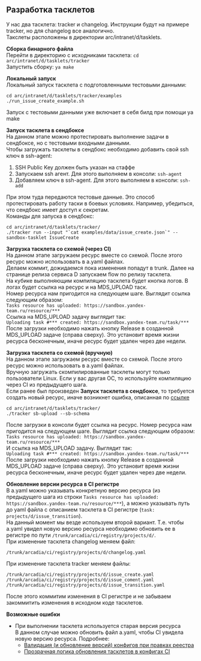 ## Разработка тасклетов

У нас два тасклета: tracker и changelog. Инструкции будут на примере tracker, но для changelog все аналогично.  
Такслеты расположены в директории arc/intranet/d/tasklets.  

**Сборка бинарного файла**  
Перейти в директорию с исходниками тасклета: ```cd arc/intranet/d/tasklets/tracker```  
Запустить сборку: ```ya make```  

**Локальный запуск**  
Локальный запуск тасклета с подготовленными тестовыми данными:  
```
cd arc/intranet/d/tasklets/tracker/examples
./run_issue_create_example.sh
```
Запуск с тестовыми данными уже включает в себя билд при помощи ya make  

**Запуск тасклета в сендбоксе**  
На данном этапе можно протестировать выполнение задачи в сендбоксе, но с тестовыми входными данными.  
Чтобы загружать тасклеты в сендбокс необходимо добавить свой ssh ключ в ssh-agent:  
1) SSH Public Key должен быть указан на стаффе  
2) Запускаем ssh агент. Для этого выполняем в консоли: ```ssh-agent```  
3) Добавляем ключ в ssh-agent. Для этого выполняем в консоли: ```ssh-add```  

При этом туда передаются тестовые данные. Это способ протестировать работу таски в боевых условиях. Например, убедиться, что сендбокс имеет доступ к секретам.  
Команды для запуска в сендбокс:  
```
cd arc/intranet/d/tasklets/tracker/
./tracker run --input "`cat examples/data/issue_create.json`" --sandbox-tasklet IssueCreate
```

**Загрузка тасклета со схемой (через CI)**  
На данном этапе загружаем ресурс вместе со схемой. После этого ресурс можно использовать в a.yaml файлах.  
Делаем коммит, дожидаемся пока изменения попадут в trunk. Далее на странице релиза сервиса D запускаем flow по релизу тасклета.  
На кубике выполняющим компиляцию тасклета будет кнопка логов. В логах будет ссылка на ресурс и на MDS_UPLOAD таск.  
Номер ресурса нам пригодится на следующем шаге. Выглядит ссылка следующим образом:  
```Tasks resource has uploaded: https://sandbox.yandex-team.ru/resource/***```  
Ссылка на MDS_UPLOAD задачу выглядит так:  
```Uploading task #*** created: https://sandbox.yandex-team.ru/task/***```  
После загрузки необходимо нажать кнопку Release в созданной MDS_UPLOAD задаче (справа сверху). Это установит время жизни ресурса бесконечным, иначе ресурс будет удален через две недели.  

**Загрузка тасклета со схемой (вручную)**  
На данном этапе загружаем ресурс вместе со схемой. После этого ресурс можно использовать в a.yaml файлах.  
Вручную загружать скомпилированные тасклеты могут только пользователи Linux. Если у вас другая ОС, то используйте компиляцию через CI из предыдущего шага.  
Если ранее был произведен **Запуск тасклета в сендбоксе**, то требуется создать новый ресурс, иначе возникнет ошибка, описанная по [ссылке](https://docs.yandex-team.ru/ci/job-tasklet#cannot-find-tasklet-schema)  
```
cd arc/intranet/d/tasklets/tracker/
./tracker sb-upload --sb-schema
```
После загрузки в консоли будет ссылка на ресурс. Номер ресурса нам пригодится на следующем шаге. Выглядит ссылка следующим образом:  
```Tasks resource has uploaded: https://sandbox.yandex-team.ru/resource/***```  
И ссылка на MDS_UPLOAD задачу. Выглядит так:  
```Uploading task #*** created: https://sandbox.yandex-team.ru/task/***```  
После загрузки необходимо нажать кнопку Release в созданной MDS_UPLOAD задаче (справа сверху). Это установит время жизни ресурса бесконечным, иначе ресурс будет удален через две недели.  

**Обновление версии ресурса в CI регистре**  
В a.yaml можно указывать конкретную версию ресурса (из предыдущего шага из строки ```Tasks resource has uploaded: https://sandbox.yandex-team.ru/resource/***```), а можно указывать путь до yaml файла с описанием тасклета в CI регистре (```task: projects/d/issue_transition```).  
На данный момент мы везде используем второй вариант. Т.е. чтобы a.yaml увидел новую версию ресурса необходимо обновить ее в регистре по пути ```/trunk/arcadia/ci/registry/projects/d/```.  
При изменение тасклета changelog меняем файл:  
```
/trunk/arcadia/ci/registry/projects/d/changelog.yaml
```
При изменение тасклета tracker меняем файлы:  
```
/trunk/arcadia/ci/registry/projects/d/issue_create.yaml
/trunk/arcadia/ci/registry/projects/d/issue_coment.yaml
/trunk/arcadia/ci/registry/projects/d/issue_transition.yaml
```
После этого коммитим изменения в CI регистре и не забываем закоммитить изменения в исходном коде тасклетов. 

**Возможные ошибки**
 - При выполнении тасклета используется старая версия ресурса  
 В данном случае можно обновить файл a.yaml, чтобы CI увидела новую версию ресурса. Подробнее:  
 	* [Валидация (и обновление версий) конфигов при правках реестра](https://st.yandex-team.ru/CI-933)
 	* [Прозрачная логика обновления тасклетов в конфигах CI](https://st.yandex-team.ru/CI-1625)  

